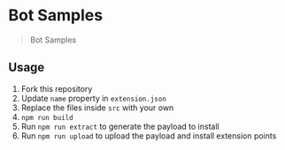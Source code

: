 # Bot Samples

> Bot Samples

## Usage

1. Fork this repository
2. Update `name` property in `extension.json`
3. Replace the files inside `src` with your own
4. `npm run build`
5. Run `npm run extract` to generate the payload to install
6. Run `npm run upload` to upload the payload and install extension points